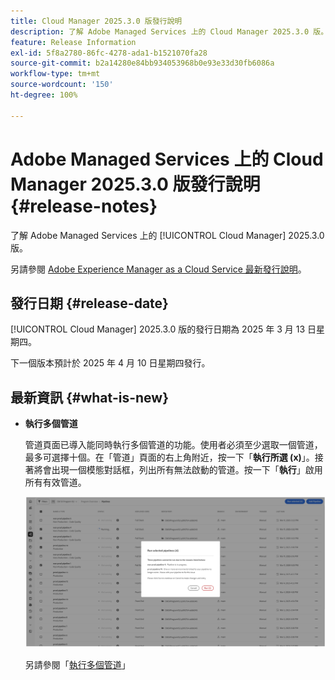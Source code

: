 ```yaml
---
title: Cloud Manager 2025.3.0 版發行說明
description: 了解 Adobe Managed Services 上的 Cloud Manager 2025.3.0 版。
feature: Release Information
exl-id: 5f8a2780-86fc-4278-ada1-b1521070fa28
source-git-commit: b2a14280e84bb934053968b0e93e33d30fb6086a
workflow-type: tm+mt
source-wordcount: '150'
ht-degree: 100%

---
```


# Adobe Managed Services 上的 Cloud Manager 2025.3.0 版發行說明 {#release-notes}

<!-- RELEASE WIKI  https://wiki.corp.adobe.com/display/DMSArchitecture/Cloud+Manager+2025.02.0+Release -->

了解 Adobe Managed Services 上的 [!UICONTROL Cloud Manager] 2025.3.0 版。

另請參閱 [Adobe Experience Manager as a Cloud Service 最新發行說明](https://experienceleague.adobe.com/zh-hant/docs/experience-manager-cloud-service/content/release-notes/home)。

## 發行日期 {#release-date}

[!UICONTROL Cloud Manager] 2025.3.0 版的發行日期為 2025 年 3 月 13 日星期四。

下一個版本預計於 2025 年 4 月 10 日星期四發行。

## 最新資訊 {#what-is-new}

* **執行多個管道**

  管道頁面已導入能同時執行多個管道的功能。使用者必須至少選取一個管道，最多可選擇十個。在「管道」頁面的右上角附近，按一下「**執行所選 (x)**」。接著將會出現一個模態對話框，列出所有無法啟動的管道。按一下「**執行**」啟用所有有效管道。

  ![執行所選管道對話框](/help/release-notes/assets/run-selected-pipelines.png)

  另請參閱「[執行多個管道](/help/using/managing-pipelines.md#run-multiple-pipelines)」



<!--

## Private beta program {#private-beta-program}

Be a part of Cloud Manager's private beta program and have a chance to test upcoming features.

### Self-service Service Pack updates for AMS Cloud Manager customers 

As part of the private beta program, Adobe Managed Services Cloud Manager customers can now perform self-service service pack updates through the **Cloud Manager** user interface. This feature is currently available *only for development environments* and includes limited error reporting for failures.  

Customers can check for service pack updates on the **Program Overview** page under the **Environments** section (**three-dot menu**).

![Check for updates menu option](/help/release-notes/assets/check-for-updates-1.png)

![Update Service Pack dialog box](/help/release-notes/assets/check-for-updates-2.png)

The installation and upgrade process can be tracked on the **Activity** page. 

Once the process is complete, customers must **approve the execution** for the service pack upgrade to finalize successfully.

![Approve service page update](/help/release-notes/assets/check-for-updates-3.png)

If you are interested in testing this new feature and sharing your feedback, contact your Adobe Customer Success Engineer.

See also [Service Pack Updates for Development Environments - Beta](/help/using/service-packs-environments.md).



## Bug fixes {#bug-fixes}

* A

Known Issues {#known-issues}

* A -->
